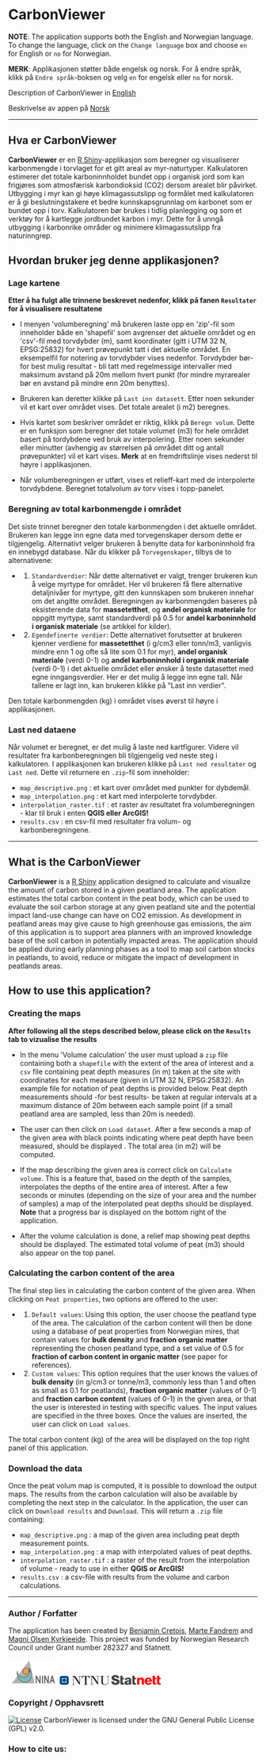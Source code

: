 # CarbonViewer

**NOTE**: The application supports both the English and Norwegian language. To change the language, click on the `Change language` box and choose `en` for English or `no` for Norwegian. 

**MERK**: Applikasjonen støtter både engelsk og norsk. For å endre språk, klikk på `Endre språk`-boksen og velg `en` for engelsk eller `no` for norsk.

Description of CarbonViewer in [English](#what-is-the-carbonviewer)

Beskrivelse av appen på [Norsk](#hva-er-carbonviewer)

---

## Hva er CarbonViewer

**CarbonViewer** er en [R Shiny](https://shiny.rstudio.com/)-applikasjon som beregner og visualiserer karbonmengde i torvlaget for et gitt areal av myr-naturtyper. Kalkulatoren estimerer det totale karboninnholdet bundet opp i organisk jord som kan frigjøres som atmosfærisk karbondioksid (CO2) dersom arealet blir påvirket. Utbygging i myr kan gi høye klimagassutslipp og formålet med kalkulatoren er å gi beslutningstakere et bedre kunnskapsgrunnlag om karbonet som er bundet opp i torv. Kalkulatoren bør brukes i tidlig planlegging og som et verktøy for å kartlegge jordbundet karbon i myr. Dette for å unngå utbygging i karbonrike områder og minimere klimagassutslipp fra naturinngrep.

## Hvordan bruker jeg denne applikasjonen?

### Lage kartene

**Etter å ha fulgt alle trinnene beskrevet nedenfor, klikk på fanen `Resultater` for å visualisere resultatene**

- I menyen 'volumberegning' må brukeren laste opp en 'zip'-fil som inneholder både en 'shapefil' som avgrenser det aktuelle området og en 'csv'-fil med torvdybder (m), samt koordinater (gitt i UTM 32 N, EPSG:25832) for hvert prøvepunkt tatt i det aktuelle området. En eksempelfil for notering av torvdybder vises nedenfor. Torvdybder bør- for best mulig resultat - bli tatt med regelmessige intervaller med maksimum avstand på 20m mellom hvert punkt (for mindre myrarealer bør en avstand på mindre enn 20m benyttes).

- Brukeren kan deretter klikke på `Last inn datasett`. Etter noen sekunder vil et kart over området vises. Det totale arealet (i m2) beregnes.

- Hvis kartet som beskriver området er riktig, klikk på `Beregn volum`. Dette er en funksjon som beregner det totale volumet (m3) for hele området basert på tordybdene ved bruk av interpolering. Etter noen sekunder eller minutter (avhengig av størrelsen på området ditt og antall prøvepunkter) vil et kart vises. **Merk** at en fremdriftslinje vises nederst til høyre i applikasjonen.

- Når volumberegningen er utført, vises et relieff-kart med de interpolerte torvdybdene. Beregnet totalvolum av torv vises i topp-panelet.

### Beregning av total karbonmengde i området

Det siste trinnet beregner den totale karbonmengden i det aktuelle området. Brukeren kan legge inn egne data med torvegenskaper dersom dette er tilgjengelig. Alternativt velger brukeren å benytte data for karboninnhold fra en innebygd database. Når du klikker på `Torvegenskaper`, tilbys de to alternativene:

- 1) `Standardverdier`: Når dette alternativet er valgt, trenger brukeren kun å velge myrtype for området. Her vil brukeren få flere alternative detaljnivåer for myrtype, gitt den kunnskapen som brukeren innehar om det angitte området. Beregningen av karbonmengden baseres på eksisterende data for **massetetthet**, og **andel organisk materiale** for oppgitt myrtype, samt standardverdi på 0.5 for **andel karboninnhold i organisk materiale** (se artikkel for kilder).

- 2) `Egendefinerte verdier`: Dette alternativet forutsetter at brukeren kjenner verdiene for **massetetthet** (i g/cm3 eller tonn/m3, vanligvis mindre enn 1 og ofte så lite som 0.1 for myr), **andel organisk materiale** (verdi 0-1) og **andel karboninnhold i organisk materiale** (verdi 0-1) i det aktuelle området eller ønsker å teste datasettet med egne inngangsverdier. Her er det mulig å legge inn egne tall. Når tallene er lagt inn, kan brukeren klikke på "Last inn verdier".

Den totale karbonmengden (kg) i området vises øverst til høyre i applikasjonen.

### Last ned dataene

Når volumet er beregnet, er det mulig å laste ned kartfigurer. Videre vil resultater fra karbonberegningen bli tilgjengelig ved neste steg i kalkulatoren.
I applikasjonen kan brukeren klikke på `Last ned resultater` og `Last ned`. Dette vil returnere en `.zip`-fil som inneholder:

- `map_descriptive.png` : et kart over området med punkter for dybdemål.
- `map_interpolation.png` : et kart med interpolerte torvdybder.
- `interpolation_raster.tif` : et raster av resultatet fra volumberegningen - klar til bruk i enten **QGIS eller ArcGIS!**
- `results.csv` : en csv-fil med resultater fra volum- og karbonberegningene.

---

## What is the CarbonViewer

**CarbonViewer** is a [R Shiny](https://shiny.rstudio.com/) application designed to calculate and visualize the amount of carbon stored in a given peatland area. 
The application estimates the total carbon content in the peat body, which can be used to evaluate the soil carbon storage at any given peatland site and the potential impact land-use change can have on CO2 emission. As development in peatland areas may give cause to high greenhouse gas emissions, the aim of this application is to support area planners with an improved knowledge base of the soil carbon in potentially impacted areas. The application should be applied during early planning phases as a tool to map soil carbon stocks in peatlands, to avoid, reduce or mitigate the impact of development in peatlands areas.

## How to use this application?

### Creating the maps

**After following all the steps described below, please click on the `Results` tab to vizualise the results**

- In the menu 'Volume calculation' the user must upload a `zip` file containing both a `shapefile` with the extent of the area of interest and a `csv` file containing peat depth measures (in m) taken at the site with coordinates for each measure (given in UTM 32 N, EPSG:25832). An example file for notation of peat depths is provided below. Peat depth measurements should -for best results- be taken at regular intervals at a maximum distance of 20m between each sample point (if a small peatland area are sampled, less than 20m is needed).

- The user can then click on `Load dataset`. After a few seconds a map of the given area with black points indicating where peat depth have been measured, should be displayed . The total area (in m2) will be computed.

- If the map describing the given area is correct click on `Calculate volume`. This is a feature that, based on the depth of the samples, interpolates the depths of the entire area of interest. After a few seconds or minutes (depending on the size of your area and the number of samples) a map of the interpolated peat depths should be displayed. **Note** that a progress bar is displayed on the bottom right of the application.

- After the volume calculation is done, a relief map showing peat depths should be displayed. The estimated total volume of peat (m3) should also appear on the top panel.

### Calculating the carbon content of the area

The final step lies in calculating the carbon content of the given area. When clicking on `Peat properties`, two options are offered to the user:

- 1) `Default values`: Using this option, the user choose the peatland type of the area. The calculation of the carbon content will then be done using a database of peat properties from Norwegian mires, that contain values for **bulk density** and **fraction organic matter** representing the chosen peatland type, and a set value of 0.5 for **fraction of carbon content in organic matter** (see paper for references).

- 2) `Custom values`: This option requires that the user knows the values of **bulk density** (in g/cm3 or tonne/m3, commonly less than 1 and often as small as 0.1 for peatlands), **fraction organic matter** (values of 0-1) and **fraction carbon content** (values of 0-1) in the given area, or that the user is interested in testing with specific values. The input values are specified in the three boxes. Once the values are inserted, the user can click on `Load values`.

The total carbon content (kg) of the area will be displayed on the top right panel of this application.

### Download the data

Once the peat volum map is computed, it is possible to download the output maps. The results from the carbon calculation will also be available by completing the next step in the calculator.
In the application, the user can click on `Download results` and `Download`. This will return a `.zip` file containing:

- `map_descriptive.png` : a map of the given area including peat depth measurement points.
- `map_interpolation.png` : a map with interpolated values of peat depths.
- `interpolation_raster.tif` : a raster of the result from the interpolation of volume - ready to use in either **QGIS or ArcGIS!**
- `results.csv` : a csv-file with results from the volume and carbon calculations. 

---

### Author / Forfatter

The application has been created by [Benjamin Cretois](https://www.nina.no/english/Contact/Employees/Employee-info?AnsattID=15849), [Marte Fandrem](https://www.ntnu.no/ansatte/marte.fandrem) and [Magni Olsen Kyrkjeeide](https://www.nina.no/Kontakt/Ansatte/Ansattinformasjon.aspx?AnsattID=12110). This project was funded by Norwegian Research Council under Grant number 282327 and Statnett.

<img src="man/figures/logo_nina.png" alt="drawing" width="100"/>
<img src="man/figures/ntnu.png" alt="drawing" width="100"/>
<img src="man/figures/statnett.png" alt="drawing" width="100"/>


### Copyright / Opphavsrett

[![License](https://img.shields.io/badge/Licence-GPL%20v2.0-orange.svg)]() CarbonViewer is licensed under the GNU General Public License (GPL) v2.0. 

### How to cite us:


